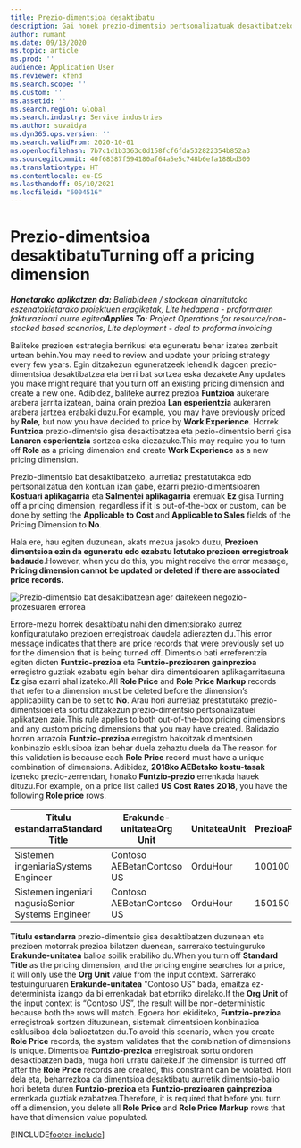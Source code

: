 ```yaml
---
title: Prezio-dimentsioa desaktibatu
description: Gai honek prezio-dimentsio pertsonalizatuak desaktibatzeko moduari buruzko informazioa eskaintzen du.
author: rumant
ms.date: 09/18/2020
ms.topic: article
ms.prod: ''
audience: Application User
ms.reviewer: kfend
ms.search.scope: ''
ms.custom: ''
ms.assetid: ''
ms.search.region: Global
ms.search.industry: Service industries
ms.author: suvaidya
ms.dyn365.ops.version: ''
ms.search.validFrom: 2020-10-01
ms.openlocfilehash: 7b7c1d1b3363c0d158fcf6fda532822354b852a3
ms.sourcegitcommit: 40f68387f594180af64a5e5c748b6efa188bd300
ms.translationtype: HT
ms.contentlocale: eu-ES
ms.lasthandoff: 05/10/2021
ms.locfileid: "6004516"
---
```

# <a name="turning-off-a-pricing-dimension"></a><span data-ttu-id="ed1bc-103">Prezio-dimentsioa desaktibatu</span><span class="sxs-lookup"><span data-stu-id="ed1bc-103">Turning off a pricing dimension</span></span>

<span data-ttu-id="ed1bc-104">_**Honetarako aplikatzen da:** Baliabideen / stockean oinarritutako eszenatokietarako proiektuen eragiketak, Lite hedapena - proformaren fakturazioari aurre egitea_</span><span class="sxs-lookup"><span data-stu-id="ed1bc-104">_**Applies To:** Project Operations for resource/non-stocked based scenarios, Lite deployment - deal to proforma invoicing_</span></span>

<span data-ttu-id="ed1bc-105">Baliteke prezioen estrategia berrikusi eta eguneratu behar izatea zenbait urtean behin.</span><span class="sxs-lookup"><span data-stu-id="ed1bc-105">You may need to review and update your pricing strategy every few years.</span></span> <span data-ttu-id="ed1bc-106">Egin ditzakezun eguneratzeek lehendik dagoen prezio-dimentsioa desaktibatzea eta berri bat sortzea eska dezakete.</span><span class="sxs-lookup"><span data-stu-id="ed1bc-106">Any updates you make might require that you turn off an existing pricing dimension and create a new one.</span></span> <span data-ttu-id="ed1bc-107">Adibidez, baliteke aurrez prezioa **Funtzioa** aukerare arabera jarrita izatean, baina orain prezioa **Lan esperientzia** aukeraren arabera jartzea erabaki duzu.</span><span class="sxs-lookup"><span data-stu-id="ed1bc-107">For example, you may have previously priced by **Role**, but now you have decided to price by **Work Experience**.</span></span> <span data-ttu-id="ed1bc-108">Horrek **Funtzioa** prezio-dimentsio gisa desaktibatzea eta pezio-dimentsio berri gisa **Lanaren esperientzia** sortzea eska diezazuke.</span><span class="sxs-lookup"><span data-stu-id="ed1bc-108">This may require you to turn off **Role** as a pricing dimension and create **Work Experience** as a new pricing dimension.</span></span> 

<span data-ttu-id="ed1bc-109">Prezio-dimentsio bat desaktibatzeko, aurretiaz prestatutakoa edo pertsonalizatua den kontuan izan gabe, ezarri prezio-dimentsioaren **Kostuari aplikagarria** eta **Salmentei aplikagarria** eremuak **Ez** gisa.</span><span class="sxs-lookup"><span data-stu-id="ed1bc-109">Turning off a pricing dimension, regardless if it is out-of-the-box or custom, can be done by setting the **Applicable to Cost** and **Applicable to Sales** fields of the Pricing Dimension to **No**.</span></span>

<span data-ttu-id="ed1bc-110">Hala ere, hau egiten duzunean, akats mezua jasoko duzu, **Prezioen dimentsioa ezin da eguneratu edo ezabatu lotutako prezioen erregistroak badaude**.</span><span class="sxs-lookup"><span data-stu-id="ed1bc-110">However, when you do this, you might receive the error message, **Pricing dimension cannot be updated or deleted if there are associated price records.**</span></span>

![Prezio-dimentsio bat desaktibatzean ager daitekeen negozio-prozesuaren errorea](media/Business-Process-Error.png)

<span data-ttu-id="ed1bc-112">Errore-mezu horrek desaktibatu nahi den dimentsiorako aurrez konfiguratutako prezioen erregistroak daudela adierazten du.</span><span class="sxs-lookup"><span data-stu-id="ed1bc-112">This error message indicates that there are price records that were previously set up for the dimension that is being turned off.</span></span> <span data-ttu-id="ed1bc-113">Dimentsio bati erreferentzia egiten dioten **Funtzio-prezioa** eta **Funtzio-prezioaren gainprezioa** erregistro guztiak ezabatu egin behar dira dimentsioaren aplikagarritasuna **Ez** gisa ezarri ahal izateko.</span><span class="sxs-lookup"><span data-stu-id="ed1bc-113">All **Role Price** and **Role Price Markup** records that refer to a dimension must be deleted before the dimension’s applicability can be to set to **No**.</span></span> <span data-ttu-id="ed1bc-114">Arau hori aurretiaz prestatutako prezio-dimentsioei eta sortu ditzakezun prezio-dimentsio pertsonalizatuei aplikatzen zaie.</span><span class="sxs-lookup"><span data-stu-id="ed1bc-114">This rule applies to both out-of-the-box pricing dimensions and any custom pricing dimensions that you may have created.</span></span> <span data-ttu-id="ed1bc-115">Balidazio horren arrazoia **Funtzio-prezioa** erregistro bakoitzak dimentsioen konbinazio esklusiboa izan behar duela zehaztu duela da.</span><span class="sxs-lookup"><span data-stu-id="ed1bc-115">The reason for this validation is because each **Role Price** record must have a unique combination of dimensions.</span></span> <span data-ttu-id="ed1bc-116">Adibidez, **2018ko AEBetako kostu-tasak** izeneko prezio-zerrendan, honako **Funtzio-prezio** errenkada hauek dituzu.</span><span class="sxs-lookup"><span data-stu-id="ed1bc-116">For example, on a price list called **US Cost Rates 2018**, you have the following **Role price** rows.</span></span> 

| <span data-ttu-id="ed1bc-117">Titulu estandarra</span><span class="sxs-lookup"><span data-stu-id="ed1bc-117">Standard Title</span></span>         | <span data-ttu-id="ed1bc-118">Erakunde-unitatea</span><span class="sxs-lookup"><span data-stu-id="ed1bc-118">Org Unit</span></span>    |<span data-ttu-id="ed1bc-119">Unitatea</span><span class="sxs-lookup"><span data-stu-id="ed1bc-119">Unit</span></span>   |<span data-ttu-id="ed1bc-120">Prezioa</span><span class="sxs-lookup"><span data-stu-id="ed1bc-120">Price</span></span>  |<span data-ttu-id="ed1bc-121">Moneta</span><span class="sxs-lookup"><span data-stu-id="ed1bc-121">Currency</span></span>  |
| -----------------------|-------------|-------|-------|----------|
| <span data-ttu-id="ed1bc-122">Sistemen ingeniaria</span><span class="sxs-lookup"><span data-stu-id="ed1bc-122">Systems Engineer</span></span>|<span data-ttu-id="ed1bc-123">Contoso AEBetan</span><span class="sxs-lookup"><span data-stu-id="ed1bc-123">Contoso US</span></span>|<span data-ttu-id="ed1bc-124">Ordu</span><span class="sxs-lookup"><span data-stu-id="ed1bc-124">Hour</span></span>| <span data-ttu-id="ed1bc-125">100</span><span class="sxs-lookup"><span data-stu-id="ed1bc-125">100</span></span>|<span data-ttu-id="ed1bc-126">USD</span><span class="sxs-lookup"><span data-stu-id="ed1bc-126">USD</span></span>|
| <span data-ttu-id="ed1bc-127">Sistemen ingeniari nagusia</span><span class="sxs-lookup"><span data-stu-id="ed1bc-127">Senior Systems Engineer</span></span>|<span data-ttu-id="ed1bc-128">Contoso AEBetan</span><span class="sxs-lookup"><span data-stu-id="ed1bc-128">Contoso US</span></span>|<span data-ttu-id="ed1bc-129">Ordu</span><span class="sxs-lookup"><span data-stu-id="ed1bc-129">Hour</span></span>| <span data-ttu-id="ed1bc-130">150</span><span class="sxs-lookup"><span data-stu-id="ed1bc-130">150</span></span>| <span data-ttu-id="ed1bc-131">USD</span><span class="sxs-lookup"><span data-stu-id="ed1bc-131">USD</span></span>|


<span data-ttu-id="ed1bc-132">**Titulu estandarra** prezio-dimentsio gisa desaktibatzen duzunean eta prezioen motorrak prezioa bilatzen duenean, sarrerako testuinguruko **Erakunde-unitatea** balioa soilik erabiliko du.</span><span class="sxs-lookup"><span data-stu-id="ed1bc-132">When you turn off **Standard Title** as the pricing dimension, and the pricing engine searches for a price, it will only use the **Org Unit** value from the input context.</span></span> <span data-ttu-id="ed1bc-133">Sarrerako testuinguruaren **Erakunde-unitatea** "Contoso US" bada, emaitza ez-determinista izango da bi errenkadak bat etorriko direlako.</span><span class="sxs-lookup"><span data-stu-id="ed1bc-133">If the **Org Unit** of the input context is “Contoso US”, the result will be non-deterministic because both the rows will match.</span></span> <span data-ttu-id="ed1bc-134">Egoera hori ekiditeko, **Funtzio-prezioa** erregistroak sortzen dituzunean, sistemak dimentsioen konbinazioa esklusiboa dela balioztatzen du.</span><span class="sxs-lookup"><span data-stu-id="ed1bc-134">To avoid this scenario, when you create **Role Price** records, the system validates that the combination of dimensions is unique.</span></span> <span data-ttu-id="ed1bc-135">Dimentsioa **Funtzio-prezioa** erregistroak sortu ondoren desaktibatzen bada, muga hori urratu daiteke.</span><span class="sxs-lookup"><span data-stu-id="ed1bc-135">If the dimension is turned off after the **Role Price** records are created, this constraint can be violated.</span></span> <span data-ttu-id="ed1bc-136">Hori dela eta, beharrezkoa da dimentsioa desaktibatu aurretik dimentsio-balio hori beteta duten **Funtzio-prezioa** eta **Funtzio-prezioaren gainprezioa** errenkada guztiak ezabatzea.</span><span class="sxs-lookup"><span data-stu-id="ed1bc-136">Therefore, it is required that before you turn off a dimension, you delete all **Role Price** and **Role Price Markup** rows that have that dimension value populated.</span></span>


[!INCLUDE[footer-include](../includes/footer-banner.md)]